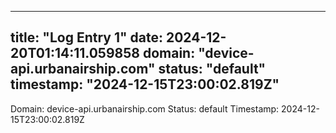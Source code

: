 
---
title: "Log Entry 1"
date: 2024-12-20T01:14:11.059858
domain: "device-api.urbanairship.com"
status: "default"
timestamp: "2024-12-15T23:00:02.819Z"
---

Domain: device-api.urbanairship.com
Status: default
Timestamp: 2024-12-15T23:00:02.819Z

